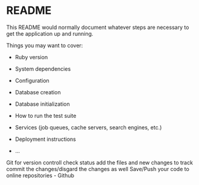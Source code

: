 # README

This README would normally document whatever steps are necessary to get the
application up and running.

Things you may want to cover:

* Ruby version

* System dependencies

* Configuration

* Database creation

* Database initialization

* How to run the test suite

* Services (job queues, cache servers, search engines, etc.)

* Deployment instructions

* ...

Git for version controll 
check status 
add the files and new changes to track
commit the changes/disgard the changes as well
Save/Push your code to online repositories   - Github